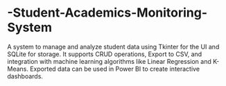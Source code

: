 # -Student-Academics-Monitoring-System
A system to manage and analyze student data using Tkinter for the UI and SQLite for storage. It supports CRUD operations, Export to CSV, and integration with machine learning algorithms like Linear Regression and K-Means. Exported data can be used in Power BI to create interactive dashboards.
